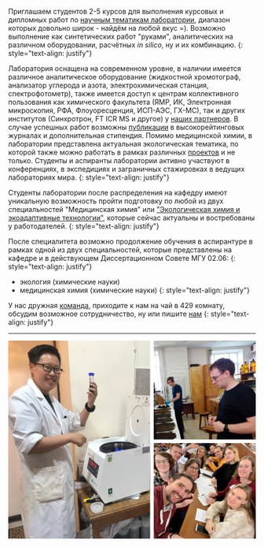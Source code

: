 Приглашаем студентов 2-5 курсов для выполнения курсовых и дипломных работ по [научным тематикам лаборатории](/science/), диапазон которых довольно широк - найдём на любой вкус =). Возможно выполнение как синтетических работ "руками", аналитических на различном оборудовании, расчётных *in silico*, ну и их комбинацию.
{: style="text-align: justify"}

Лаборатория оснащена на современном уровне, в наличии имеется различное аналитическое оборудование (жидкостной хромотограф, анализатор углерода и азота, электрохимическая станция, спектрофотометр), также имеется доступ к центрам коллективного пользования как химического факультета (ЯМР, ИК, Электронная микроскопия, РФА, Флоуоресценция, ИСП-АЭС, ГХ-МС), так и других институтов (Синхротрон, FT ICR MS и другое) у [наших партнеров](/mgumus/). В случае успешных работ возможны [публикации](/publications/) в высокорейтинговых журналах и дополнительная стипендия. Помимо медицинской химии, в лаборатории представлена актуальная экологическая тематика, по которой также можно работать в рамках различных [проектов](/projects/) и не только. Студенты и аспиранты лаборатории активно участвуют в конференциях, в экспедициях и заграничных стажировках в ведущих лабораториях мира.
{: style="text-align: justify"}

Студенты лаборатории после распределения на кафедру имеют уникальную возможность пройти подготовку по любой из двух специальностей "Медицинская химия" или ["Экологическая химия и экоадаптивные технологии"](/assets/pdf/spetsializatsiaEco.pdf), которые сейчас актуальны и востребованы у работодателей.
{: style="text-align: justify"}

После специалитета возможно продолжение обучения в аспирантуре в рамках одной из двух специальностей, которые представлены на кафедре и в действующем Диссертационном Совете МГУ 02.06:
{: style="text-align: justify"}
- экология (химические науки)
- медицинская химия (химические науки)
{: style="text-align: justify"}

У нас дружная [команда](/people/), приходите к нам на чай в 429 комнату, обсудим возможное сотрудничество, ну или пишите [нам](/contacts/) 
{: style="text-align: justify"}

<hr color="white">
<img src="/assets/images/site-logo/430.jpg" />
